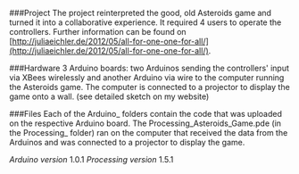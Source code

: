###Project
The project reinterpreted the good, old Asteroids game and turned it into a collaborative experience. It required 4 users to operate the controllers. Further information can be found on [http://juliaeichler.de/2012/05/all-for-one-one-for-all/](http://juliaeichler.de/2012/05/all-for-one-one-for-all/).

###Hardware
3 Arduino boards: two Arduinos sending the controllers' input via XBees wirelessly and another Arduino via wire to the computer running the Asteroids game.
The computer is connected to a projector to display the game onto a wall.
(see detailed sketch on my website)

###Files
Each of the Arduino_ folders contain the code that was uploaded on the respective Arduino board.
The Processing_Asteroids_Game.pde (in the Processing_ folder) ran on the computer that received the data from the Arduinos and was connected to a projector to display the game.

*Arduino version* 1.0.1
*Processing version* 1.5.1
